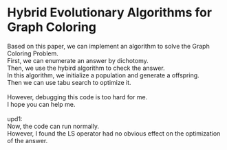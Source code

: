 # Hybrid Evolutionary Algorithms for Graph Coloring
Based on this paper, we can implement an algorithm to solve the Graph Coloring Problem.<br>
First, we can enumerate an answer by dichotomy.<br>
Then, we use the hybird algorithm to check the answer.<br>
In this algorithm, we initialize a population and generate a offspring.<br>
Then we can use tabu search to optimize it.<br>
<br>
However, debugging this code is too hard for me. <br>
I hope you can help me.<br>
<br>
upd1:<br>
Now, the code can run normally.<br>
However, I found the LS operator had no obvious effect on the optimization of the answer.<br>
